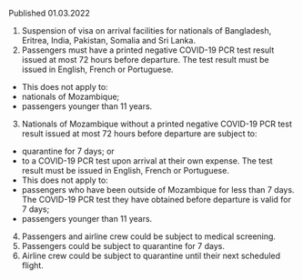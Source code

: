 Published 01.03.2022
1. Suspension of visa on arrival facilities for nationals of Bangladesh, Eritrea, India, Pakistan, Somalia and Sri Lanka.
2. Passengers must have a printed negative COVID-19 PCR test result issued at most 72 hours before departure. The test result must be issued in English, French or Portuguese.
- This does not apply to:
- nationals of Mozambique;
- passengers younger than 11 years.
3. Nationals of Mozambique without a printed negative COVID-19 PCR test result issued at most 72 hours before departure are subject to:
- quarantine for 7 days; or
- to a COVID-19 PCR test upon arrival at their own expense.
The test result must be issued in English, French or Portuguese.
- This does not apply to:
- passengers who have been outside of Mozambique for less than 7 days. The COVID-19 PCR test they have obtained before departure is valid for 7 days;
- passengers younger than 11 years.
4. Passengers and airline crew could be subject to medical screening.
5. Passengers could be subject to quarantine for 7 days.
6. Airline crew could be subject to quarantine until their next scheduled flight.